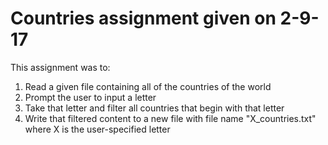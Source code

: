 # Countries assignment given on 2-9-17
This assignment was to:
1. Read a given file containing all of the countries of the world
2. Prompt the user to input a letter
3. Take that letter and filter all countries that begin with that letter
4. Write that filtered content to a new file with file name "X_countries.txt" where X is the user-specified letter
